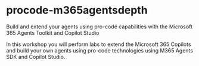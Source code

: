 # procode-m365agentsdepth
Build and extend your agents using pro-code capabilities with the Microsoft 365 Agents Toolkit and Copilot Studio

In this workshop you will perform labs to extend the Microsoft 365 Copilots and build your own agents using pro-code technologies using M365 Agents SDK and  Copilot Studio. 

